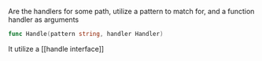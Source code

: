 Are the handlers for some path, utilize a pattern to match for, and a function handler as arguments
```go
func Handle(pattern string, handler Handler)
```
It utilize a [[handle interface]]